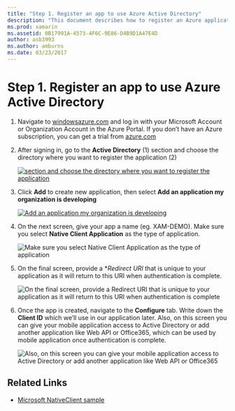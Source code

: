 ```yaml
---
title: "Step 1. Register an app to use Azure Active Directory"
description: "This document describes how to register an Azure application with Azure Active Directory so that it can be securely accessed by mobile clients."
ms.prod: xamarin
ms.assetid: 0B17991A-4573-4F6C-9E86-D4B9D1A47E4D
author: asb3993
ms.author: amburns
ms.date: 03/23/2017
---
```


# Step 1. Register an app to use Azure Active Directory

1. Navigate to [windowsazure.com](https://manage.windowsazure.com)
   and log in with your Microsoft Account or Organization Account
   in the Azure Portal. If you don’t have an Azure
   subscription, you can get a trial from
   [azure.com](https://www.azure.com)

2. After signing in, go to the **Active Directory** (1)
   section and choose the directory where you want
   to register the application (2)

   [![](register-images/01.-active-directory-in-azure-portal-sml.jpg "section and choose the directory where you want to register the application")](register-images/01.-active-directory-in-azure-portal.jpg#lightbox)

3. Click **Add** to create new application, then
   select **Add an application my organization is developing**

   [![](register-images/02.-add-new-application-sml.jpg "Add an application my organization is developing")](register-images/02.-add-new-application.jpg#lightbox)

4. On the next screen, give your app a name (eg. XAM-DEMO).
   Make sure you select **Native Client Application** as the type of application.

   ![](register-images/03.-app-name.jpg "Make sure you select Native Client Application as the type of application")

5. On the final screen, provide a **Redirect URI* that is unique
   to your application as it will return to this URI when
   authentication is complete.

   ![](register-images/04.-app-redirect.jpg "On the final screen, provide a Redirect URI that is unique to your application as it will return to this URI when   authentication is complete")

6. Once the app is created, navigate to the **Configure** tab.
   Write down the **Client ID** which we’ll use in our application
   later. Also, on this screen you can give your mobile application
   access to Active Directory or add another application like
   Web API or Office365, which can be used by mobile application once
   authentication is complete.

   ![](register-images/05.-configure.jpg "Also, on this screen you can give your mobile application access to Active Directory or add another application like Web API or Office365")



## Related Links

- [Microsoft NativeClient sample](https://github.com/AzureADSamples/NativeClient-MultiTarget-DotNet)
